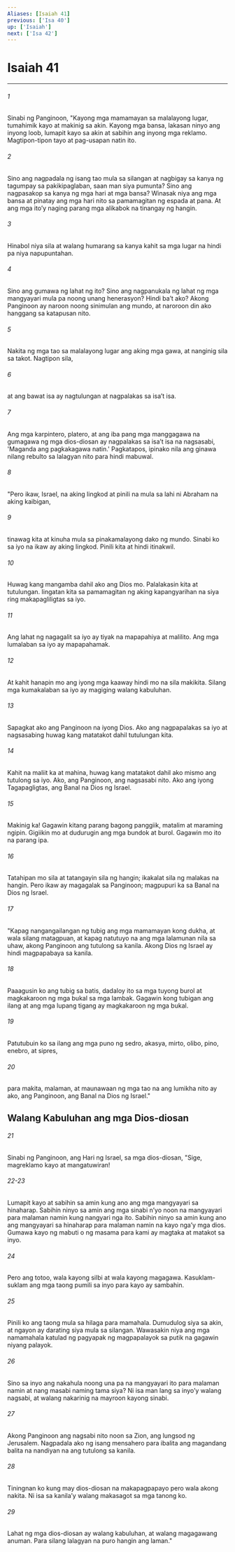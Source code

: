 ```yaml
---
Aliases: [Isaiah 41]
previous: ['Isa 40']
up: ['Isaiah']
next: ['Isa 42']
---
```

# Isaiah 41

***

###### 1
Sinabi ng Panginoon, "Kayong mga mamamayan sa malalayong lugar, tumahimik kayo at makinig sa akin. Kayong mga bansa, lakasan ninyo ang inyong loob, lumapit kayo sa akin at sabihin ang inyong mga reklamo. Magtipon-tipon tayo at pag-usapan natin ito. 

###### 2
Sino ang nagpadala ng isang tao mula sa silangan at nagbigay sa kanya ng tagumpay sa pakikipaglaban, saan man siya pumunta? Sino ang nagpasakop sa kanya ng mga hari at mga bansa? Winasak niya ang mga bansa at pinatay ang mga hari nito sa pamamagitan ng espada at pana. At ang mga itoʼy naging parang mga alikabok na tinangay ng hangin. 

###### 3
Hinabol niya sila at walang humarang sa kanya kahit sa mga lugar na hindi pa niya napupuntahan. 

###### 4
Sino ang gumawa ng lahat ng ito? Sino ang nagpanukala ng lahat ng mga mangyayari mula pa noong unang henerasyon? Hindi baʼt ako? Akong Panginoon ay naroon noong sinimulan ang mundo, at naroroon din ako hanggang sa katapusan nito. 

###### 5
Nakita ng mga tao sa malalayong lugar ang aking mga gawa, at nanginig sila sa takot. Nagtipon sila, 

###### 6
at ang bawat isa ay nagtulungan at nagpalakas sa isaʼt isa. 

###### 7
Ang mga karpintero, platero, at ang iba pang mga manggagawa na gumagawa ng mga dios-diosan ay nagpalakas sa isaʼt isa na nagsasabi, 'Maganda ang pagkakagawa natin.' Pagkatapos, ipinako nila ang ginawa nilang rebulto sa lalagyan nito para hindi mabuwal. 

###### 8
"Pero ikaw, Israel, na aking lingkod at pinili na mula sa lahi ni Abraham na aking kaibigan, 

###### 9
tinawag kita at kinuha mula sa pinakamalayong dako ng mundo. Sinabi ko sa iyo na ikaw ay aking lingkod. Pinili kita at hindi itinakwil. 

###### 10
Huwag kang mangamba dahil ako ang Dios mo. Palalakasin kita at tutulungan. Iingatan kita sa pamamagitan ng aking kapangyarihan na siya ring makapagliligtas sa iyo. 

###### 11
Ang lahat ng nagagalit sa iyo ay tiyak na mapapahiya at malilito. Ang mga lumalaban sa iyo ay mapapahamak. 

###### 12
At kahit hanapin mo ang iyong mga kaaway hindi mo na sila makikita. Silang mga kumakalaban sa iyo ay magiging walang kabuluhan. 

###### 13
Sapagkat ako ang Panginoon na iyong Dios. Ako ang nagpapalakas sa iyo at nagsasabing huwag kang matatakot dahil tutulungan kita. 

###### 14
Kahit na maliit ka at mahina, huwag kang matatakot dahil ako mismo ang tutulong sa iyo. Ako, ang Panginoon, ang nagsasabi nito. Ako ang iyong Tagapagligtas, ang Banal na Dios ng Israel. 

###### 15
Makinig ka! Gagawin kitang parang bagong panggiik, matalim at maraming ngipin. Gigiikin mo at dudurugin ang mga bundok at burol. Gagawin mo ito na parang ipa. 

###### 16
Tatahipan mo sila at tatangayin sila ng hangin; ikakalat sila ng malakas na hangin. Pero ikaw ay magagalak sa Panginoon; magpupuri ka sa Banal na Dios ng Israel. 

###### 17
"Kapag nangangailangan ng tubig ang mga mamamayan kong dukha, at wala silang matagpuan, at kapag natutuyo na ang mga lalamunan nila sa uhaw, akong Panginoon ang tutulong sa kanila. Akong Dios ng Israel ay hindi magpapabaya sa kanila. 

###### 18
Paaagusin ko ang tubig sa batis, dadaloy ito sa mga tuyong burol at magkakaroon ng mga bukal sa mga lambak. Gagawin kong tubigan ang ilang at ang mga lupang tigang ay magkakaroon ng mga bukal. 

###### 19
Patutubuin ko sa ilang ang mga puno ng sedro, akasya, mirto, olibo, pino, enebro, at sipres, 

###### 20
para makita, malaman, at maunawaan ng mga tao na ang lumikha nito ay ako, ang Panginoon, ang Banal na Dios ng Israel." 

## Walang Kabuluhan ang mga Dios-diosan 

###### 21
Sinabi ng Panginoon, ang Hari ng Israel, sa mga dios-diosan, "Sige, magreklamo kayo at mangatuwiran!

###### 22-23
Lumapit kayo at sabihin sa amin kung ano ang mga mangyayari sa hinaharap. Sabihin ninyo sa amin ang mga sinabi nʼyo noon na mangyayari para malaman namin kung nangyari nga ito. Sabihin ninyo sa amin kung ano ang mangyayari sa hinaharap para malaman namin na kayo ngaʼy mga dios. Gumawa kayo ng mabuti o ng masama para kami ay magtaka at matakot sa inyo. 

###### 24
Pero ang totoo, wala kayong silbi at wala kayong magagawa. Kasuklam-suklam ang mga taong pumili sa inyo para kayo ay sambahin. 

###### 25
Pinili ko ang taong mula sa hilaga para mamahala. Dumudulog siya sa akin, at ngayon ay darating siya mula sa silangan. Wawasakin niya ang mga namamahala katulad ng pagyapak ng magpapalayok sa putik na gagawin niyang palayok. 

###### 26
Sino sa inyo ang nakahula noong una pa na mangyayari ito para malaman namin at nang masabi naming tama siya? Ni isa man lang sa inyoʼy walang nagsabi, at walang nakarinig na mayroon kayong sinabi. 

###### 27
Akong Panginoon ang nagsabi nito noon sa Zion, ang lungsod ng Jerusalem. Nagpadala ako ng isang mensahero para ibalita ang magandang balita na nandiyan na ang tutulong sa kanila. 

###### 28
Tiningnan ko kung may dios-diosan na makapagpapayo pero wala akong nakita. Ni isa sa kanilaʼy walang makasagot sa mga tanong ko. 

###### 29
Lahat ng mga dios-diosan ay walang kabuluhan, at walang magagawang anuman. Para silang lalagyan na puro hangin ang laman."
